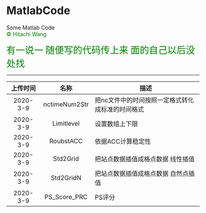 # MatlabCode
Some Matlab Code  
<font color=green> &copy; Hitachi Wang </font>   

<font face="黑体" color=green size=5>有一说一 随便写的代码传上来 面的自己以后没处找</font>  

-----  
|上传时间|名称|描述|
|:--:|:--:|--|  
|2020-3-9|nctimeNum2Str|把nc文件中的时间按照一定格式转化成标准的时间格式|  
|2020-3-9|Limitlevel|设置数组上下限|  
|2020-3-9|RoubstACC|依据ACC计算稳定性|  
|2020-3-9|Std2Grid|把站点数据插值成格点数据 线性插值|  
|2020-3-9|Std2GridN|把站点数据插值成格点数据 自然点插值|  
|2020-3-9|PS_Score_PRC|PS评分|  
